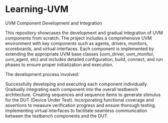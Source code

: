 # Learning-UVM
UVM Component Development and Integration

This repository showcases the development and gradual integration of UVM components from scratch. The project includes a comprehensive UVM environment with key components such as agents, drivers, monitors, scoreboards, and virtual interfaces. Each component is implemented by extending the appropriate UVM base classes (uvm_driver, uvm_monitor, uvm_agent, etc) and includes detailed configuration, build, connect, and run phases to ensure proper initialization and execution.

The development process involved:

Successfully developing and executing each component individually.
Gradually integrating each component into the overall testbench architecture.
Creating sequences and sequence items to generate stimulus for the DUT (Device Under Test).
Incorporating functional coverage and assertions to measure verification progress and ensure thorough testing.
Implementing virtual interfaces to facilitate seamless communication between the testbench components and the DUT.
